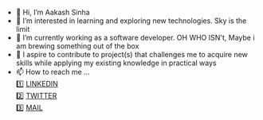 - 👋 Hi, I’m Aakash Sinha   
- 👀 I’m interested in learning and exploring new technologies. Sky is the limit
- 🌱 I’m currently working as a software developer. OH WHO ISN't, Maybe i am brewing something out of the box
- 💞️ I aspire to contribute to project(s) that challenges me to acquire new skills while applying my existing knowledge in practical ways
- 📫 How to reach me ...  
       1️⃣   [LINKEDIN](https://www.linkedin.com/in/sinha-aakash-kumar/)  
       2️⃣   [TWITTER](https://twitter.com/aakwardsinha)  
       3️⃣   [MAIL](mailto:aakashgoingto99@gmail.com)  

<!---
1HazArd1/1HazArd1 is a ✨ special ✨ repository because its `README.md` (this file) appears on your GitHub profile.
You can click the Preview link to take a look at your changes.
--->
